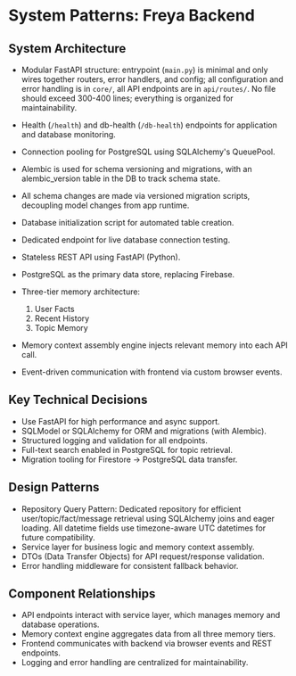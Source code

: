# System Patterns: Freya Backend

## System Architecture

- Modular FastAPI structure: entrypoint (`main.py`) is minimal and only wires together routers, error handlers, and config; all configuration and error handling is in `core/`, all API endpoints are in `api/routes/`. No file should exceed 300-400 lines; everything is organized for maintainability.
- Health (`/health`) and db-health (`/db-health`) endpoints for application and database monitoring.
- Connection pooling for PostgreSQL using SQLAlchemy's QueuePool.
- Alembic is used for schema versioning and migrations, with an alembic_version table in the DB to track schema state.
- All schema changes are made via versioned migration scripts, decoupling model changes from app runtime.

- Database initialization script for automated table creation.
- Dedicated endpoint for live database connection testing.
- Stateless REST API using FastAPI (Python).
- PostgreSQL as the primary data store, replacing Firebase.
- Three-tier memory architecture:
  1. User Facts
  2. Recent History
  3. Topic Memory
- Memory context assembly engine injects relevant memory into each API call.
- Event-driven communication with frontend via custom browser events.

## Key Technical Decisions

- Use FastAPI for high performance and async support.
- SQLModel or SQLAlchemy for ORM and migrations (with Alembic).
- Structured logging and validation for all endpoints.
- Full-text search enabled in PostgreSQL for topic retrieval.
- Migration tooling for Firestore → PostgreSQL data transfer.

## Design Patterns

- Repository Query Pattern: Dedicated repository for efficient user/topic/fact/message retrieval using SQLAlchemy joins and eager loading. All datetime fields use timezone-aware UTC datetimes for future compatibility.
- Service layer for business logic and memory context assembly.
- DTOs (Data Transfer Objects) for API request/response validation.
- Error handling middleware for consistent fallback behavior.

## Component Relationships

- API endpoints interact with service layer, which manages memory and database operations.
- Memory context engine aggregates data from all three memory tiers.
- Frontend communicates with backend via browser events and REST endpoints.
- Logging and error handling are centralized for maintainability.

